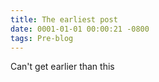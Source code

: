 ```yaml
---
title: The earliest post
date: 0001-01-01 00:00:21 -0800
tags: Pre-blog
---
```

Can't get earlier than this
